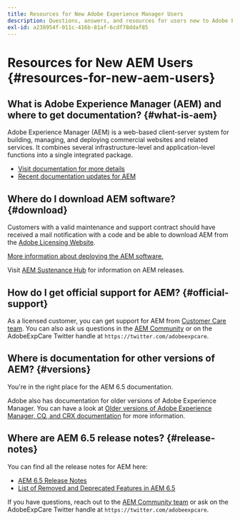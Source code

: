 ```yaml
---
title: Resources for New Adobe Experience Manager Users
description: Questions, answers, and resources for users new to Adobe Experience Manager 6.5.
exl-id: a238954f-011c-416b-81af-6cdf78ddaf85
---
```

# Resources for New AEM Users {#resources-for-new-aem-users}

## What is Adobe Experience Manager (AEM) and where to get documentation? {#what-is-aem}

Adobe Experience Manager (AEM) is a web-based client-server system for building, managing, and deploying commercial websites and related services. It combines several infrastructure-level and application-level functions into a single integrated package.

* [Visit documentation for more details](/help/sites-deploying/home.md)
* [Recent documentation updates for AEM](https://experienceleague.adobe.com/docs/experience-manager-release-information/aem-release-updates/doc-updates/documentation-updates.html?lang=en)

## Where do I download AEM software? {#download}

Customers with a valid maintenance and support contract should have received a mail notification with a code and be able to download AEM from the [Adobe Licensing Website](https://licensing.adobe.com/).

[More information about deploying the AEM software.](/help/sites-deploying/home.md)

Visit [AEM Sustenance Hub](https://experienceleague.adobe.com/docs/experience-manager-release-information/aem-release-updates/aem-releases-updates.html?lang=en) for information on AEM releases.

## How do I get official support for AEM? {#official-support}

As a licensed customer, you can get support for AEM from [Customer Care team](https://experienceleague.adobe.com/?support-solution=General#support). You can also ask us questions in the [AEM Community](https://experienceleaguecommunities.adobe.com:443/t5/adobe-experience-manager/ct-p/adobe-experience-manager-community) or on the AdobeExpCare Twitter handle at `https://twitter.com/adobeexpcare`.

## Where is documentation for other versions of AEM? {#versions}

You're in the right place for the AEM 6.5 documentation.

Adobe also has documentation for older versions of Adobe Experience Manager. You can have a look at [Older versions of Adobe Experience Manager, CQ, and CRX documentation](https://experienceleague.adobe.com/docs/experience-manager-release-information/aem-release-updates/previous-updates/aem-previous-versions.html) for more information.

## Where are AEM 6.5 release notes? {#release-notes}

You can find all the release notes for AEM here:

* [AEM 6.5 Release Notes](/help/release-notes/home.md)
* [List of Removed and Deprecated Features in AEM 6.5](/help/release-notes/deprecated-removed-features.md)

If you have questions, reach out to the [AEM Community team](https://help-forums.adobe.com/content/adobeforums/en/experience-manager-forum/adobe-experience-manager.html) or ask on the AdobeExpCare Twitter handle at `https://twitter.com/adobeexpcare`.
